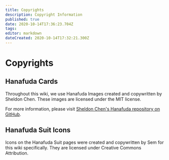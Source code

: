 ```yaml
---
title: Copyrights
description: Copyright Information
published: true
date: 2020-10-14T17:36:23.704Z
tags: 
editor: markdown
dateCreated: 2020-10-14T17:32:21.300Z
---
```


# Copyrights

## Hanafuda Cards

Throughout this wiki, we use Hanafuda Images created and copywritten by Sheldon Chen.  These images are licensed under the MIT license.

For more information, please visit [Sheldon Chen's Hanafuda repository on GitHub](https://github.com/SheldonSChen/hanafuda).

## Hanafuda Suit Icons

Icons on the Hanafuda Suit pages were created and copywritten by Sem for this wiki specifically.  They are licensed under Creative Commons Attribution.